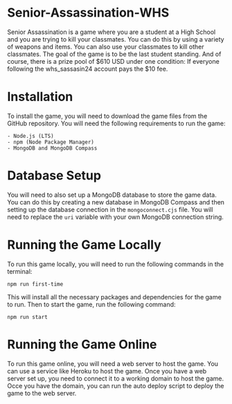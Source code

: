 # Senior-Assassination-WHS

Senior Assassination is a game where you are a student at a High School and you are trying to kill your classmates. You can do this by using a variety of weapons and items. You can also use your classmates to kill other classmates. The goal of the game is to be the last student standing. And of course, there is a prize pool of $610 USD under one condition: If everyone following the whs_sassasin24 account pays the $10 fee.

# Installation
To install the game, you will need to download the game files from the GitHub repository. You will need the following requirements to run the game:
```
- Node.js (LTS)
- npm (Node Package Manager)
- MongoDB and MongoDB Compass
```

# Database Setup
You will need to also set up a MongoDB database to store the game data. You can do this by creating a new database in MongoDB Compass and then setting up the database connection in the `mongoconnect.cjs` file. You will need to replace the `uri` variable with your own MongoDB connection string.


# Running the Game Locally
To run this game locally, you will need to run the following commands in the terminal:
```
npm run first-time
```
This will install all the necessary packages and dependencies for the game to run. Then to start the game, run the following command:
```
npm run start
```

# Running the Game Online   
To run this game online, you will need a web server to host the game. You can use a service like Heroku to host the game. Once you have a web server set up, you need to connect it to a working domain to host the game. Occe you have the domain, you can run the auto deploy script to deploy the game to the web server. 
